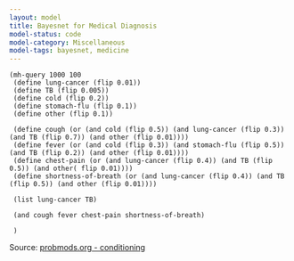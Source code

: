 ```yaml
---
layout: model
title: Bayesnet for Medical Diagnosis
model-status: code
model-category: Miscellaneous
model-tags: bayesnet, medicine
---
```


    (mh-query 1000 100
     (define lung-cancer (flip 0.01))
     (define TB (flip 0.005))
     (define cold (flip 0.2))
     (define stomach-flu (flip 0.1))
     (define other (flip 0.1))
     
     (define cough (or (and cold (flip 0.5)) (and lung-cancer (flip 0.3)) (and TB (flip 0.7)) (and other (flip 0.01))))
     (define fever (or (and cold (flip 0.3)) (and stomach-flu (flip 0.5)) (and TB (flip 0.2)) (and other (flip 0.01))))
     (define chest-pain (or (and lung-cancer (flip 0.4)) (and TB (flip 0.5)) (and other( flip 0.01))))
     (define shortness-of-breath (or (and lung-cancer (flip 0.4)) (and TB (flip 0.5)) (and other (flip 0.01))))
     
     (list lung-cancer TB)
     
     (and cough fever chest-pain shortness-of-breath)
     
     )

Source: [probmods.org - conditioning](https://probmods.org/conditioning.html)    
